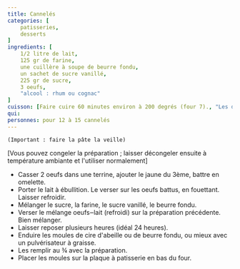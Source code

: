 ```yaml
---
title: Cannelés
categories: [
    patisseries,
    desserts
]
ingredients: [
    1/2 litre de lait,
    125 gr de farine,
    une cuillère à soupe de beurre fondu,
    un sachet de sucre vanillé,
    225 gr de sucre,
    3 oeufs,
    "alcool : rhum ou cognac" 
]
cuisson: [Faire cuire 60 minutes environ à 200 degrés (four 7)., "Les démouler encore chauds. Pour une réussite complète, utiliser le moule à cannelés."]
qui: 
personnes: pour 12 à 15 cannelés
---
```


    (Important : faire la pâte la veille)

[Vous pouvez congeler la préparation ; laisser décongeler ensuite à température ambiante et l'utiliser normalement]

* Casser 2 oeufs dans une terrine, ajouter le jaune du 3ème, battre en omelette.
* Porter le lait à ébullition. Le verser sur les oeufs battus, en fouettant. Laisser refroidir.
* Mélanger le sucre, la farine, le sucre vanillé, le beurre fondu.
* Verser le mélange oeufs‒lait (refroidi) sur la préparation précédente. Bien mélanger.
* Laisser reposer plusieurs heures (idéal 24 heures).
* Enduire les moules de cire d'abeille ou de beurre fondu, ou mieux avec un pulvérisateur à graisse. 
* Les remplir au ¾ avec la préparation.
* Placer les moules sur la plaque à patisserie en bas du four.
